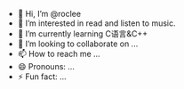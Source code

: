 - 👋 Hi, I’m @roclee
- 👀 I’m interested in read and listen to music.
- 🌱 I’m currently learning C语言&C++
- 💞️ I’m looking to collaborate on ...
- 📫 How to reach me ...
- 😄 Pronouns: ...
- ⚡ Fun fact: ...

<!---
roclee2692/roclee2692 is a ✨ special ✨ repository because its `README.md` (this file) appears on your GitHub profile.
You can click the Preview link to take a look at your changes.
--->
